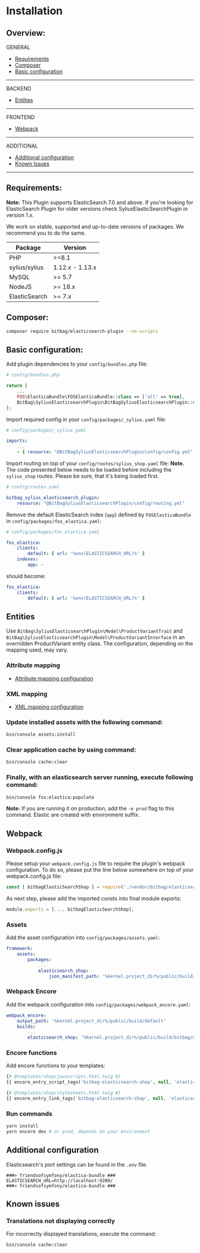 # Installation

## Overview:
GENERAL
- [Requirements](#requirements)
- [Composer](#composer)
- [Basic configuration](#basic-configuration)
--- 
BACKEND
- [Entities](#entities)
---
FRONTEND
- [Webpack](#webpack)
---
ADDITIONAL
- [Additional configuration](#additional-configuration)
- [Known Issues](#known-issues)
---

## Requirements:
**Note:** This Plugin supports ElasticSearch 7.0 and above. If you're looking for ElasticSearch Plugin for older versions check SyliusElasticSearchPlugin in version 1.x.

We work on stable, supported and up-to-date versions of packages. We recommend you to do the same.

| Package       | Version         |
|---------------|-----------------|
| PHP           | \>=8.1          |
| sylius/sylius | 1.12.x - 1.13.x |
| MySQL         | \>= 5.7         |
| NodeJS        | \>= 18.x        |
| ElasticSearch | \>= 7.x         |

## Composer:
```bash
composer require bitbag/elasticsearch-plugin --no-scripts
```

## Basic configuration:
Add plugin dependencies to your `config/bundles.php` file:

```php
# config/bundles.php

return [
    ...
    FOS\ElasticaBundle\FOSElasticaBundle::class => ['all' => true],
    BitBag\SyliusElasticsearchPlugin\BitBagSyliusElasticsearchPlugin::class => ['all' => true],
];
```

Import required config in your `config/packages/_sylius.yaml` file:

```yaml
# config/packages/_sylius.yaml

imports:
    ...
    - { resource: "@BitBagSyliusElasticsearchPlugin/config/config.yml" }
```

Import routing on top of your `config/routes/sylius_shop.yaml` file:
**Note.** The code presented below needs to be loaded before including the `sylius_shop` routes. Please be sure, that it's being loaded first.

```yaml
# config/routes.yaml

bitbag_sylius_elasticsearch_plugin:
    resource: "@BitBagSyliusElasticsearchPlugin/config/routing.yml"
```

Remove the default ElasticSearch index (`app`) defined by `FOSElasticaBundle` in `config/packages/fos_elastica.yaml`:
```yaml
# config/packages/fos_elastica.yaml

fos_elastica:
    clients:
        default: { url: '%env(ELASTICSEARCH_URL)%' }
    indexes:
        app: ~
```
should become:

```yaml
fos_elastica:
    clients:
        default: { url: '%env(ELASTICSEARCH_URL)%' }
```

## Entities
Use `BitBag\SyliusElasticsearchPlugin\Model\ProductVariantTrait` and `BitBag\SyliusElasticsearchPlugin\Model\ProductVariantInterface` in an overridden ProductVariant entity class.
The configuration, depending on the mapping used, may vary.

### Attribute mapping
- [Attribute mapping configuration](installation/attribute-mapping.md)
### XML mapping
- [XML mapping configuration](installation/xml-mapping.md)

### Update installed assets with the following command:
```bash
bin/console assets:install
```

### Clear application cache by using command:
```bash
bin/console cache:clear
```

### Finally, with an elasticsearch server running, execute following command:
```bash
bin/console fos:elastica:populate
```

**Note:** If you are running it on production, add the `-e prod` flag to this command. Elastic are created with environment suffix.

## Webpack
### Webpack.config.js

Please setup your `webpack.config.js` file to require the plugin's webpack configuration. To do so, please put the line below somewhere on top of your webpack.config.js file:
```js
const [ bitbagElasticSearchShop ] = require('./vendor/bitbag/elasticsearch-plugin/webpack.config.js')
```
As next step, please add the imported consts into final module exports:
```js
module.exports = [..., bitbagElasticSearchShop];
```

### Assets
Add the asset configuration into `config/packages/assets.yaml`:
```yaml
framework:
    assets:
        packages:
            ...
            elasticsearch_shop:
                json_manifest_path: '%kernel.project_dir%/public/build/bitbag/elasticsearch/shop/manifest.json'
```

### Webpack Encore
Add the webpack configuration into `config/packages/webpack_encore.yaml`:

```yaml
webpack_encore:
    output_path: '%kernel.project_dir%/public/build/default'
    builds:
        ...
        elasticsearch_shop: '%kernel.project_dir%/public/build/bitbag/elasticsearch/shop'
```

### Encore functions
Add encore functions to your templates:

```php
{# @templates/shop/javascripts.html.twig #}
{{ encore_entry_script_tags('bitbag-elasticsearch-shop', null, 'elasticsearch_shop') }}

{# @templates/shop/stylesheets.html.twig #}
{{ encore_entry_link_tags('bitbag-elasticsearch-shop', null, 'elasticsearch_shop') }}
```

### Run commands
```bash
yarn install
yarn encore dev # or prod, depends on your environment
```

## Additional configuration
Elasticsearch's port settings can be found in the `.env` file.

```dotenv
###> friendsofsymfony/elastica-bundle ###
ELASTICSEARCH_URL=http://localhost:9200/
###< friendsofsymfony/elastica-bundle ###
```

## Known issues
### Translations not displaying correctly
For incorrectly displayed translations, execute the command:
```bash
bin/console cache:clear
```

